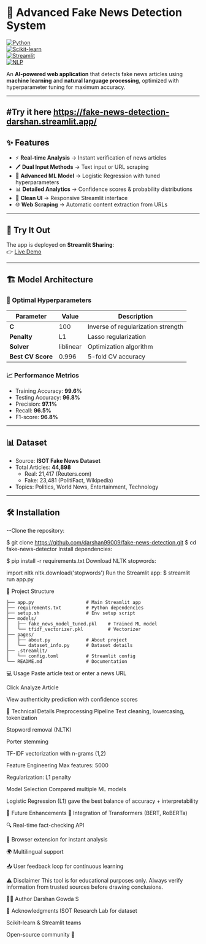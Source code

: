 # 📰 Advanced Fake News Detection System  

[![Python](https://img.shields.io/badge/Python-3.8%2B-blue)]()  
[![Scikit-learn](https://img.shields.io/badge/Scikit--learn-1.3.0-orange)]()  
[![Streamlit](https://img.shields.io/badge/Streamlit-1.28.0-red)]()  
[![NLP](https://img.shields.io/badge/NLP-Transformers-yellowgreen)]()  

An **AI-powered web application** that detects fake news articles using **machine learning** and **natural language processing**, optimized with hyperparameter tuning for maximum accuracy.  

---
#Try it here 
https://fake-news-detection-darshan.streamlit.app/
---
## ✨ Features
- ⚡ **Real-time Analysis** → Instant verification of news articles  
- 🖊️ **Dual Input Methods** → Text input or URL scraping  
- 🤖 **Advanced ML Model** → Logistic Regression with tuned hyperparameters  
- 📊 **Detailed Analytics** → Confidence scores & probability distributions  
- 🎨 **Clean UI** → Responsive Streamlit interface  
- 🌐 **Web Scraping** → Automatic content extraction from URLs  

---

## 🚀 Try It Out
The app is deployed on **Streamlit Sharing**:  
👉 [Live Demo](https://your-username-fake-news-detector.streamlit.app/)  

---

## 🏗️ Model Architecture  

### 🔧 Optimal Hyperparameters
| Parameter | Value | Description |
|-----------|-------|-------------|
| **C**     | 100   | Inverse of regularization strength |
| **Penalty** | L1 | Lasso regularization |
| **Solver** | liblinear | Optimization algorithm |
| **Best CV Score** | 0.996 | 5-fold CV accuracy |

### 📈 Performance Metrics
- Training Accuracy: **99.6%**  
- Testing Accuracy: **96.8%**  
- Precision: **97.1%**  
- Recall: **96.5%**  
- F1-score: **96.8%**  

---

## 📊 Dataset
- Source: **ISOT Fake News Dataset**  
- Total Articles: **44,898**  
  - Real: 21,417 (Reuters.com)  
  - Fake: 23,481 (PolitiFact, Wikipedia)  
- Topics: Politics, World News, Entertainment, Technology  

---

## 🛠 Installation  

--Clone the repository:

$ git clone https://github.com/darshan99009/fake-news-detection.git
$ cd fake-news-detector
Install dependencies:


$ pip install -r requirements.txt
Download NLTK stopwords:


import nltk
nltk.download('stopwords')
Run the Streamlit app:
$ streamlit run app.py

📁 Project Structure
```fake-news-detector/
├── app.py                   # Main Streamlit app
├── requirements.txt         # Python dependencies
├── setup.sh                 # Env setup script
├── models/
│   ├── fake_news_model_tuned.pkl    # Trained ML model
│   └── tfidf_vectorizer.pkl         # Vectorizer
├── pages/
│   ├── about.py             # About project
│   └── dataset_info.py      # Dataset details
├── .streamlit/
│   └── config.toml          # Streamlit config
└── README.md                # Documentation
```
💻 Usage
Paste article text or enter a news URL

Click Analyze Article

View authenticity prediction with confidence scores

🔬 Technical Details
Preprocessing Pipeline
Text cleaning, lowercasing, tokenization

Stopword removal (NLTK)

Porter stemming

TF-IDF vectorization with n-grams (1,2)

Feature Engineering
Max features: 5000

Regularization: L1 penalty

Model Selection
Compared multiple ML models

Logistic Regression (L1) gave the best balance of accuracy + interpretability

🌟 Future Enhancements
🤗 Integration of Transformers (BERT, RoBERTa)

🔍 Real-time fact-checking API

🧩 Browser extension for instant analysis

🌍 Multilingual support

📥 User feedback loop for continuous learning

⚠️ Disclaimer
This tool is for educational purposes only. Always verify information from trusted sources before drawing conclusions.

👨‍💻 Author
Darshan Gowda S


🙏 Acknowledgments
ISOT Research Lab for dataset

Scikit-learn & Streamlit teams

Open-source community 💜

